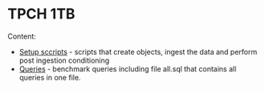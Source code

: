 # TPCH 1TB

Content:

- [Setup sccripts](#setup) - scripts that create objects, ingest the data and perform post ingestion conditioning
- [Queries](#queries) - benchmark queries including file all.sql that contains all queries in one file.